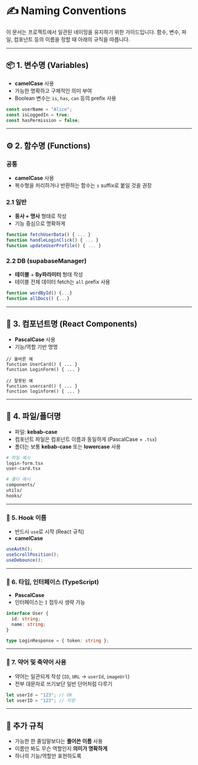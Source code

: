 # ✍️ Naming Conventions

이 문서는 프로젝트에서 일관된 네이밍을 유지하기 위한 가이드입니다. 함수, 변수, 파일, 컴포넌트 등의 이름을 정할 때 아래의 규칙을 따릅니다.

---

## 📦 1. 변수명 (Variables)

* **camelCase** 사용
* 가능한 명확하고 구체적인 의미 부여
* Boolean 변수는 `is`, `has`, `can` 등의 prefix 사용

```ts
const userName = "Alice";
const isLoggedIn = true;
const hasPermission = false;
```

---

## ⚙️ 2. 함수명 (Functions)
### 공통
* **camelCase** 사용
* 복수형을 처리하거나 반환하는 함수는 `s` suffix로 붙일 것을 권장

### 2.1 일반
* **동사 + 명사** 형태로 작성
* 기능 중심으로 명확하게

```ts
function fetchUserData() { ... }
function handleLoginClick() { ... }
function updateUserProfile() { ... }
```

### 2.2 DB (supabaseManager)
* **테이블** + **By파라미터** 형태 작성 
* 테이블 전체 데이터 fetch는 `all` prefix 사용

```ts
function wordById() {...}
function allDocs() {...}
```

---

## 🧱 3. 컴포넌트명 (React Components)

* **PascalCase** 사용
* 기능/역할 기반 명명

```tsx
// 올바른 예
function UserCard() { ... }
function LoginForm() { ... }

// 잘못된 예
function usercard() { ... }
function loginform() { ... }
```

---

## 📄 4. 파일/폴더명

* 파일: **kebab-case**
* 컴포넌트 파일은 컴포넌트 이름과 동일하게 (PascalCase + `.tsx`)
* 폴더는 보통 **kebab-case** 또는 **lowercase** 사용

```bash
# 파일 예시
login-form.tsx
user-card.tsx

# 폴더 예시
components/
utils/
hooks/
```

---

### 🧩 5. Hook 이름

* 반드시 `use`로 시작 (React 규칙)
* **camelCase**

```ts
useAuth();
useScrollPosition();
useDebounce();
```

---

### 🧾 6. 타입, 인터페이스 (TypeScript)

* **PascalCase**
* 인터페이스는 `I` 접두사 생략 가능

```ts
interface User {
  id: string;
  name: string;
}

type LoginResponse = { token: string };
```

---

### 🧠 7. 약어 및 축약어 사용

* 약어는 일관되게 작성 (`ID`, `URL` → `userId`, `imageUrl`)
* 전부 대문자로 쓰기보단 일반 단어처럼 다루기

```ts
let userId = "123"; // OK
let userID = "123"; // 지양
```

---

## 📌 추가 규칙

* 가능한 한 줄임말보다는 **풀어쓴 이름** 사용
* 이름만 봐도 무슨 역할인지 **의미가 명확하게**
* 하나의 기능/역할만 표현하도록
